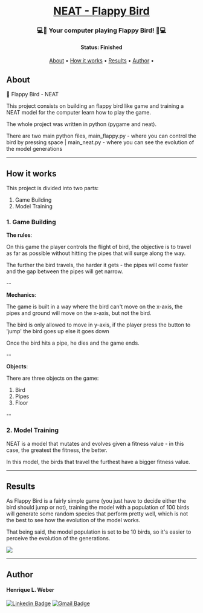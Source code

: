 <h1 align="center">
   <a href="#"> NEAT - Flappy Bird </a>
</h1>

<h3 align="center">
    💻🐤 Your computer playing Flappy Bird! 🐤💻
</h3>

<h4 align="center"> 
	 Status: Finished
</h4>

<p align="center">
 <a href="#about">About</a> •
 <a href="#how-it-works">How it works</a> • 
 <a href="#results">Results</a> • 
 <a href="#author">Author</a> • 

</p>


## About

🐤	Flappy Bird - NEAT

This project consists on building an flappy bird like game and training a NEAT model for the computer learn how to play the game.

The whole project was written in python (pygame and neat).

There are two main python files, main_flappy.py - where you can control the bird by pressing space | main_neat.py - where you can see the evolution of the model generations

---

## How it works

This project is divided into two parts:
1. Game Building
2. Model Training

### 1. Game Building

**The rules**:

On this game the player controls the flight of bird, the objective is to travel as far as possible without hitting the pipes that will surge along the way.

The further the bird travels, the harder it gets - the pipes will come faster and the gap between the pipes will get narrow.
 
--

**Mechanics**:

The game is built in a way where the bird can't move on the x-axis, the pipes and ground will move on the x-axis, but not the bird.

The bird is only allowed to move in y-axis, if the player press the button to 'jump' the bird goes up else it goes down

Once the bird hits a pipe, he dies and the game ends.

--

**Objects**:

There are three objects on the game:
1. Bird 
2. Pipes
3. Floor

--

### 2. Model Training

NEAT is a model that mutates and evolves given a fitness value - in this case, the greatest the fitness, the better.

In this model, the birds that travel the furthest have a bigger fitness value.

---

## Results

As Flappy Bird is a fairly simple game (you just have to decide either the bird should jump or not), training the model with a population of 100 birds will generate some random species that perform pretty well, which is not the best to see how the evolution of the model works.

That being said, the model population is set to be 10 birds, so it's easier to perceive the evolution of the generations.


![](assets/evolution-flappy_bird.gif)

---

## Author

#### Henrique L. Weber

[![Linkedin Badge](https://img.shields.io/badge/-LinkedIn-blue?style=flat-square&logo=Linkedin&logoColor=white&link=https://www.linkedin.com/in/henrique-weber/)](https://www.linkedin.com/in/henrique-weber/) 
[![Gmail Badge](https://img.shields.io/badge/-Email-c14438?style=flat-square&logo=Gmail&logoColor=white&link=mailto:hlweber@uol.com.br)](mailto:hlweber@uol.com.br)
